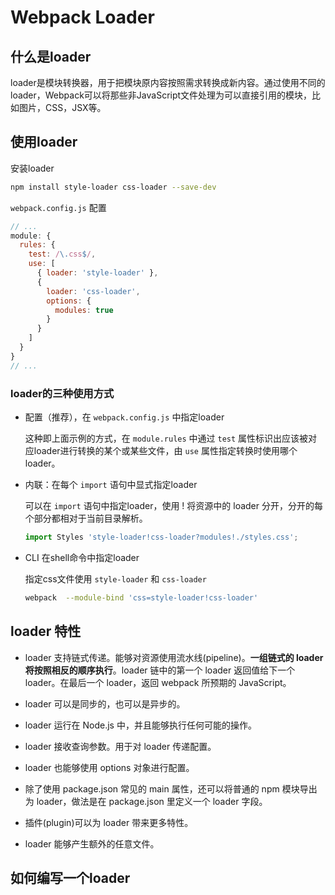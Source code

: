 # Webpack Loader

## 什么是loader

loader是模块转换器，用于把模块原内容按照需求转换成新内容。通过使用不同的loader，Webpack可以将那些非JavaScript文件处理为可以直接引用的模块，比如图片，CSS，JSX等。

## 使用loader

安装loader

```bash
npm install style-loader css-loader --save-dev
```

`webpack.config.js` 配置

```javascript
// ...
module: {
  rules: {
    test: /\.css$/,
    use: [
      { loader: 'style-loader' },
      {
        loader: 'css-loader',
        options: {
          modules: true
        }
      }
    ]
  }
}
// ...
```
### loader的三种使用方式

- 配置（推荐），在 `webpack.config.js` 中指定loader

  这种即上面示例的方式，在 `module.rules` 中通过 `test` 属性标识出应该被对应loader进行转换的某个或某些文件，由 `use` 属性指定转换时使用哪个loader。

- 内联：在每个 `import` 语句中显式指定loader

  可以在 `import` 语句中指定loader，使用 ! 将资源中的 loader 分开，分开的每个部分都相对于当前目录解析。

  ```javascript
  import Styles 'style-loader!css-loader?modules!./styles.css';
  ```

- CLI 在shell命令中指定loader

  指定css文件使用 `style-loader` 和 `css-loader`

  ```bash
  webpack  --module-bind 'css=style-loader!css-loader'
  ```

## loader 特性

- loader 支持链式传递。能够对资源使用流水线(pipeline)。**一组链式的 loader 将按照相反的顺序执行**。loader 链中的第一个 loader 返回值给下一个 loader。在最后一个 loader，返回 webpack 所预期的 JavaScript。

- loader 可以是同步的，也可以是异步的。

- loader 运行在 Node.js 中，并且能够执行任何可能的操作。

- loader 接收查询参数。用于对 loader 传递配置。

- loader 也能够使用 options 对象进行配置。

- 除了使用 package.json 常见的 main 属性，还可以将普通的 npm 模块导出为 loader，做法是在 package.json 里定义一个 loader 字段。

- 插件(plugin)可以为 loader 带来更多特性。

- loader 能够产生额外的任意文件。

## 如何编写一个loader
